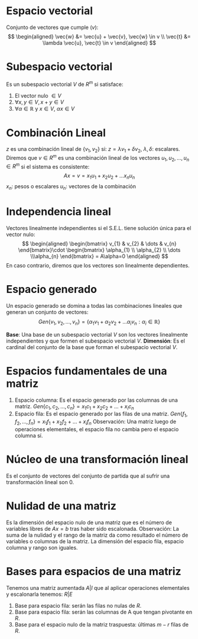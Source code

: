 # Espacio vectorial
Conjunto de vectores que cumple ($v$):
$$
\begin{aligned}
\vec{w} &= \vec{u} + \vec{v}, \vec{w} \in v \\
\vec{t} &= \lambda \vec{u}, \vec{t} \in v
\end{aligned}
$$
# Subespacio vectorial
Es un subespacio vectorial  $V$ de $R^m$ si satisface:
1. El vector nulo $\in V$
2. $\forall x,y \in V, x+y \in V$
3. $\forall \alpha \in \mathbb{R}$ y $x \in V$, $\alpha x \in V$
# Combinación Lineal
$z$ es una combinación lineal de $\{v_{1},v_{2}\}$ si: $z = \lambda v_{1}+\delta v_{2}$, $\lambda, \delta$: escalares.
Diremos que $v \in R^m$ es una combinación lineal de los vectores $u_{1},u_{2},\dots ,u_{n} \in R^m$ si el sistema es consistente: 
$$
Ax=v=x_{1}u_{1}+x_{2}u_{2}+\dots x_{n}u_{n}
$$
$x_{n}$: pesos o escalares
$u_{n}$: vectores de la combinación
# Independencia lineal
Vectores linealmente independientes si el S.E.L. tiene solución única para el vector nulo: 
$$
\begin{aligned}
\begin{bmatrix}
v_{1} & v_{2} & \dots & v_{n}
\end{bmatrix}\cdot \begin{bmatrix}
\alpha_{1} \\ \alpha_{2} \\ \dots \\\alpha_{n}
\end{bmatrix} = A\alpha=0
\end{aligned}
$$
En caso contrario, diremos que los vectores son linealmente dependientes.
# Espacio generado
Un espacio generado se domina a todas las combinaciones lineales que generan un conjunto de vectores:
$$
Gen\{v_{1},v_{2},\dots,v_{n}\}= \{\alpha_{1}v_{1}+\alpha_{2}v_{2}+\dots \alpha_{i}v_{n}:\alpha _{i} \in \mathbb{R}\} 
$$

**Base**: Una base de un subespacio vectorial  $V$ son los vectores linealmente independientes y que formen el subespacio vectorial $V$.
**Dimensión**: Es el cardinal del conjunto de la base que forman el subespacio vectorial $V$.
# Espacios fundamentales de una matriz
1. Espacio columna: Es el espacio generado por las columnas de una matriz. $Gen\{c_{1},c_{2},\dots,c_{n}\}=x_{1}c_{1}+x_{2}c_{2}+\dots+x_{i}c_{n}$
2. Espacio fila: Es el espacio generado por las filas de una matriz. $Gen\{f_{1},f_{2},\dots,f_{n}\}=x_{1}f_{1}+x_{2}f_{2}+\dots+x_{i}f_{n}$
Observación: Una matriz luego de operaciones elementales, el espacio fila no cambia pero el espacio columna sí.
# Núcleo de una transformación lineal
Es el conjunto de vectores del conjunto de partida que al sufrir una transformación lineal son 0.
# Nulidad de una matriz
Es la dimensión del espacio nulo de una matriz que es el número de variables libres de $Ax = b$ tras haber sido escalonada.
Observación: La suma de la nulidad y el rango de la matriz da como resultado el número de variables o columnas de la matriz.
La dimensión del espacio fila, espacio columna y rango son iguales.
# Bases para espacios de una matriz
Tenemos una matriz aumentada $A|I$ que al aplicar operaciones elementales y escalonarla tenemos: $R|E$
1. Base para espacio fila: serán las filas no nulas de $R$.
2. Base para espacio fila: serán las columnas de A que tengan pivotante en $R$.
3. Base para el espacio nulo de la matriz traspuesta: últimas $m-r$ filas de $R$.
